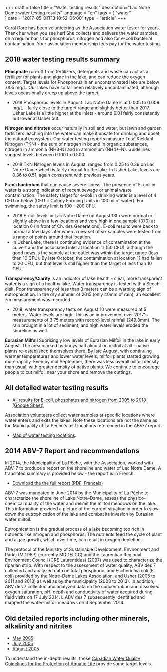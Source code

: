 +++
draft = false
title = "Water testing results"
description="Lac Notre Dame water testing results"
language = "en"
tags = [
    "water"   
]
date = "2017-05-01T13:10:52-05:00"
type = "article"
+++

Carol Doré has been volunteering as the Association water tester for years. Thank her when you see her! She collects and delivers the water samples on a regular basis for phosphorus, nitrogen and also for e-coli bacterial contamination. Your association membership fees pay for the water testing. 

## 2018 water testing results summary

**Phosphate** run-off from fertilizers, detergents and waste can act as a fertilizer for plants and algae in the lake, and can reduce the oxygen content. Target levels for Phosphorus in an uncontaminated lake are below .005 mg/L. Our lakes have so far been relatively uncontaminated, although levels occasionally creep up above the target.  

* 2018 Phosphorus levels in August: Lac Notre Dame is at 0.005 to 0.009 mg/L - fairly close to the target range and slightly better than 2017. Usher Lake is a little higher at the inlets - around 0.01 fairly consistently but lower at Usher out. 

**Nitrogen and nitrates** occur naturally in soil and water, but lawn and garden fertilizers leaching into the water can make it unsafe for drinking and upset the natural ecosystem. Our water testing reports measure Total Kjeldahl Nitrogen (TKN) - the sum of nitrogen in bound in organic substances, nitrogen in ammonia (NH3-N) and in ammonium (NH4+-N). Guidelines suggest levels between 0.100 to 0.500.  

* 2018 TKN Nitrogen levels in August: ranged from 0.25 to 0.39 on Lac Notre Dame which is fairly normal for the lake. In Usher Lake, levels are 0.36 to 0.51, again consistent with previous years. 

**E.coli bacterium** that can cause severe illness. The presence of E. coli in water is a strong indication of recent sewage or animal waste contamination. The safety target for e-coli in drinking water is a level of 4 CFU or below (CFU = Colony Forming Units in 100 ml of water). For swimming, the safety limit is 100 - 200 CFU. 

* 2018 E-coli levels in Lac Notre Dame on August 13th were normal or slightly above in a few locations and very high in one sample (370) at location 6 (in front of Ch. des Generations). E-coli results were back to normal a few days later when a new set of six samples were tested from a range of points around that location. 
* In Usher Lake, there is continuing evidence of contamination at the culvert and the associated inlet at location 11 (50 CFU), although the good news is the sample at the outlet was within the target range (less than 10 CFU). By late October, the contamination at location 11 had fallen to 20 CFU, but that level is still higher than the target of less than 10 CFU. 

**Transparency/Clarity** is an indicator of lake health - clear, more transparent water is a sign of a healthy lake. Water transparency is tested with a Secchi disk. Poor transparency of less than 3 meters can be a warning sign of eutrophication. In the dry summer of 2015 (only 40mm of rain), an excellent 7m measurement was recorded.

* 2018: water transparency tests on August 10 were measured at 5 meters. Water levels are high. This is an improvement over 2017's measurements of 3.75 meters with record-level rainfall (249.8mm). The rain brought in a lot of sediment, and high water levels eroded the shoreline as well. 

**Eurasian Milfoil**
Suprisingly low levels of Eurasian Milfoil in the lake in early August. The area marked by buoys had almost no milfoil at all - native plants re-established themselves there. By late August, with continuing warmer temperatures and lower water levels, milfoil plants started growing more rapidly. Even by mid September, there was less overall milfoil density than usual, with greater density of native plants. We continue to encourage people to cut milfoil near your shore and remove the cuttings.  

## All detailed water testing results

* [All results for E-coli, phosphates and nitrogen from 2005 to 2018 (Google Sheet)](https://docs.google.com/spreadsheets/d/1dqcUzW8GyrQA3oEBX0YPA8-FLrunVLlIszOkUb7S9H4/edit?usp=sharing)

Association volunteers collect water samples at specific locations where water enters and exits the lakes. Note these locations are not the same as the Municipality of La Peche's test locations referenced in the ABV-7 report.  

* [Map of water testing locations](/map/maps/).


## 2014 ABV-7 Report and recommendations 
 
In 2014, the Municipality of La Pêche, with the Association, worked with ABV-7 to produce a report on the shoreline and water of Lac Notre Dame. A translated summary is provided below - the report is in French. 

* [Download the the full report (PDF, Francais)](/assets/docs/water/ABV7_Rapport_Lac_Notre_Dame_2014.pdf)

ABV-7 was mandated in June 2014 by the Municipality of La Pêche to characterize the shoreline of Lake Notre-Dame, assess the physico-chemical quality of the water and delimit the milfoil meadows on the lake. This information provided a picture of the current situation in order to slow down the eutrophication of the lake and combat its invasion by Eurasian water milfoil. 

Eutrophication is the gradual process of a lake becoming too rich in nutrients like nitrogen and phosphorus. The nutrients feed the cycle of plant and algae growth, which over time, can result in oxygen depletion. 

The protocol of the Ministry of Sustainable Development, Environment and Parks (MDDEP) (currently MDDELCC) and the Laurentian Regional Environment Council (CRE Laurentides) (2007) was used to characterize the riparian strip. With respect to the assessment of water quality, ABV des 7 collected and analyzed data on total phosphorus and Escherichia coli (E. coli) provided by the Notre-Dame Lakes Association. and Usher (2005 to 2011 and 2013) as well as by the municipality (2008 to 2013). In addition, ABV des 7 collected and analyzed data on the concentration and dissolved oxygen saturation, pH, depth and conductivity of water acquired during field visits on 17 July 2014. L ABV des 7 subsequently identified and mapped the water-milfoil meadows on 3 September 2014.

## Old detailed reports including other minerals, alkalinity and nitrites 

* [May 2005](/assets/docs/water/Water_report_May_05.pdf)
* [July 2005](/assets/docs/water/Water_report_July_05.pdf)
* [August 2005](/assets/docs/water/Water_report_Aug_05.pdf)

To understand the in-depth results, these [Canadian Water Quality Guidelines for the Protection of Aquatic Life](/assets/docs/water/water_quality_guidelines.pdf) provide some target levels. 

